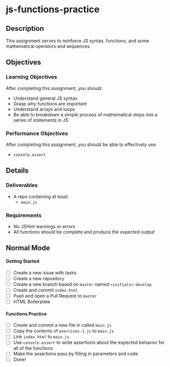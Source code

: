 # js-functions-practice

## Description

This assignment serves to reinforce JS syntax, functions, and some mathematical operators and sequences.

## Objectives

### Learning Objectives

After completing this assignment, you should:

* Understand general JS syntax
* Grasp why functions are important
* Understand arrays and loops
* Be able to breakdown a simple process of mathematical steps into a series of statements in JS

### Performance Objectives

After completing this assignment, you should be able to effectively use:

* `console.assert`

## Details

### Deliverables

* A repo containing at least:
  * `main.js`

### Requirements

* No JSHint warnings or errors
* All functions should be complete and produce the expected output

## Normal Mode

#### Getting Started
  * [ ] Create a new issue with tasks
  * [ ] Create a new repository
  * [ ] Create a new branch based on `master` named `<initials>-develop`
  * [ ] Create and commit `index.html`
  * [ ] Push and open a Pull Request to `master`
  * [ ] HTML Boilerplate

#### Functions Practice
  * [ ] Create and commit a new file in called `main.js`
  * [ ] Copy the contents of `exercises-1.js` to `main.js`
  * [ ] Link `index.html` to `main.js`
  * [ ] Use `console.assert` to write assertions about the expected behavior for
        all of the functions
  * [ ] Make the assertions pass by filling in parameters and code.
  * [ ] Done!
